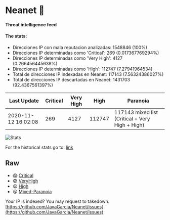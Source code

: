 # Neanet :hocho:
#### Threat intelligence feed
#### The stats:

- Direcciones IP con mala reputacion analizadas: 1548846 (100%)
- Direcciones IP determinadas como 'Critical':  269 (0.017367769294%)
- Direcciones IP determinadas como 'Very High':  4127 (0.266456445638%)
- Direcciones IP determinadas como 'High':  112747 (7.27941964534)
- Total de direcciones IP indexadas en Neanet:  117143 (7.56324386027%)
- Total de direcciones IP descartadas en Neanet:  1431703 (92.4367561397%)

| Last Update | Critical | Very High | High | Paranoia |
| --- | --- | --- | --- | --- |
| 2020-11-12 16:02:08 | 269 | 4127 | 112747 | 117143 mixed list (Critical + Very High + High)|

![Stats](https://docs.google.com/spreadsheets/d/e/2PACX-1vSnaNMIXVabIpDJjufMlzH7poXnshF3mgd8Is1g9ytUEzVsP5my4Trn8f-xkoLLQ38xpL3HtmUexLo6/pubchart?oid=501124687&format=image)

For the historical stats go to: [link](/stats.csv)
## Raw
- :scream: [Critical](https://raw.githubusercontent.com/JavaGarcia/Neanet/master/blacklists/neanet_critical.txt)
- :fearful: [VeryHigh](https://raw.githubusercontent.com/JavaGarcia/Neanet/master/blacklists/neanet_veryHigh.txtt)
- :frowning: [High](https://raw.githubusercontent.com/JavaGarcia/Neanet/master/blacklists/neanet_high.txt)
- :dizzy_face: [Mixed-Paranoia](https://raw.githubusercontent.com/JavaGarcia/Neanet/master/blacklists/neanet_all.txt)


Your IP is indexed? You may request to takedown. [https://github.com/JavaGarcia/Neanet/issues](https://github.com/JavaGarcia/Neanet/issues)













































































































































































































































































































































































































































































































































































































































































































































































































































































































































































































































































































































































































































































































































































































































































































































































































































































































































































































































































































































































































































































































































































